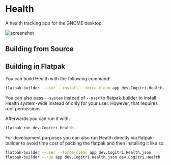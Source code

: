 # Health

A health tracking app for the GNOME desktop.

![screenshot](https://gitlab.gnome.org/Cogitri/gnome-health/raw/master/docs/screenshot.png)

## Building from Source

## Building in Flatpak

You can build Health with the following command:

```sh
flatpak-builder --user --install --force-clean app dev.Cogitri.Health.json
```

You can also pass `--system` instead of `--user` to flatpak-builder to install Health system-wide instead of only for your user. However, that requires root permissions.

Afterwards you can run it with:

```sh
flatpak run dev.Cogitri.Health
```

For development purposes you can also run Health directly via flatpak-builder to avoid time cost of packing the flatpak and then installing it like so:

```sh
flatpak-builder --user --force-clean app dev.Cogitri.Health.json
flatpak-builder --run app dev.Cogitri.Health.json dev.Cogitri.Health
```
